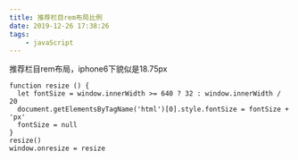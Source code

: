 ```yaml
---
title: 推荐栏目rem布局比例
date: 2019-12-26 17:38:26
tags:
    - javaScript
---
```


推荐栏目rem布局，iphone6下貌似是18.75px
<!-- more -->

```
function resize () {
  let fontSize = window.innerWidth >= 640 ? 32 : window.innerWidth / 20
  document.getElementsByTagName('html')[0].style.fontSize = fontSize + 'px'
  fontSize = null
}
resize()
window.onresize = resize
```
